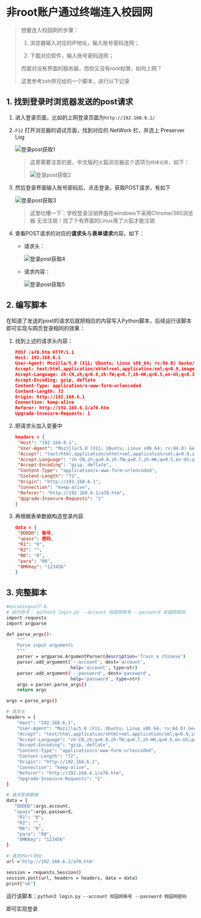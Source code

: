 # 非root账户通过终端连入校园网

> 想要连入校园网的步骤：
>
> 1. 浏览器输入对应的IP地址，输入账号密码连网；
>
> 2. 下载对应软件，输入账号密码连网；
>
> 而面对没有界面的服务器，而你又没有root权限，如何上网？
>
> 这里参考zxh师兄给的一个脚本，进行以下记录

## 1. 找到登录时浏览器发送的post请求

1. 进入登录页面，比如的上网登录页面为`http://192.168.6.1/`

2. `F12` 打开浏览器的调试页面，找到对应的 NetWork 栏，并选上 Preserver Log

   ![登录post获取1](https://xycnotes.oss-cn-hangzhou.aliyuncs.com/img/202206252034301.PNG)

   > 这里需要注意的是，中文版的火狐浏览器这个选项为`持续记录`，如下：
   >
   > ![登录post获取2](https://xycnotes.oss-cn-hangzhou.aliyuncs.com/img/202206252035703.PNG)

3. 然后登录界面输入账号密码后，点击登录，获取POST请求，有如下

   ![登录post获取3](https://xycnotes.oss-cn-hangzhou.aliyuncs.com/img/202206252035944.PNG)

   > 这里吐槽一下：学校登录注销界面在windows下采用Chrome/360浏览器 无法注销！找了个有界面的Linux用了火狐才能注销

4. 查看POST请求的对应的**请求头**与**表单请求**内容，如下：

   * 请求头：

     ![登录post获取4](https://xycnotes.oss-cn-hangzhou.aliyuncs.com/img/202206252035349.PNG)

   * 请求内容：

     ![登录post获取5](https://xycnotes.oss-cn-hangzhou.aliyuncs.com/img/202206252035322.PNG)

## 2. 编写脚本

在知道了发送的post的请求后就把相应的内容写入Python脚本，后续运行该脚本即可实现与网页登录相同的效果：

1. 找到上述的请求头内容：

   ```json
   POST /a70.htm HTTP/1.1
   Host: 192.168.6.1
   User-Agent: Mozilla/5.0 (X11; Ubuntu; Linux x86_64; rv:84.0) Gecko/20100101 Firefox/84.0
   Accept: text/html,application/xhtml+xml,application/xml;q=0.9,image/webp,*/*;q=0.8
   Accept-Language: zh-CN,zh;q=0.8,zh-TW;q=0.7,zh-HK;q=0.5,en-US;q=0.3,en;q=0.2
   Accept-Encoding: gzip, deflate
   Content-Type: application/x-www-form-urlencoded
   Content-Length: 72
   Origin: http://192.168.6.1
   Connection: keep-alive
   Referer: http://192.168.6.1/a70.htm
   Upgrade-Insecure-Requests: 1
   ```

2. 把请求头加入变量中

   ```json
   headers = {
   	"Host": "192.168.6.1", 
   	"User-Agent": "Mozilla/5.0 (X11; Ubuntu; Linux x86_64; rv:84.0) Gecko/20100101 Firefox/84.0", 
   	"Accept": "text/html,application/xhtml+xml,application/xml;q=0.9,image/webp,*/*;q=0.8", 
   	"Accept-Language": "zh-CN,zh;q=0.8,zh-TW;q=0.7,zh-HK;q=0.5,en-US;q=0.3,en;q=0.2", 
   	"Accept-Encoding": "gzip, deflate", 
   	"Content-Type": "application/x-www-form-urlencoded", 
   	"Content-Length": "72", 
   	"Origin": "http://192.168.6.1", 
   	"Connection": "keep-alive", 
   	"Referer": "http://192.168.6.1/a70.htm", 
   	"Upgrade-Insecure-Requests": "1"
   }
   ```

3. 再根据表单数据构造登录内容

   ```json
   data = {
   	"DDDDD": 账号,
   	"upass": 密码,
   	"R1": "0",
   	"R2": "",
   	"R6": "0",
   	"para": "00",
   	"0MKKey": "123456"
   }
   ```

## 3. 完整脚本

```bash
#encoding=utf-8、
# 运行命令： python3 login.py --account 校园网账号 --password 校园网密码
import requests
import argparse

def parse_args():
    """
    Parse input arguments
    """
    parser = argparse.ArgumentParser(description='Train a chinese')
    parser.add_argument('--account', dest='account',
                        help='account', type=str)
    parser.add_argument('--password', dest='password',
                        help='password', type=str)
    args = parser.parse_args()
    return args

args = parse_args()

# 请求头
headers = {
	"Host": "192.168.6.1", 
	"User-Agent": "Mozilla/5.0 (X11; Ubuntu; Linux x86_64; rv:84.0) Gecko/20100101 Firefox/84.0", 
	"Accept": "text/html,application/xhtml+xml,application/xml;q=0.9,image/webp,*/*;q=0.8", 
	"Accept-Language": "zh-CN,zh;q=0.8,zh-TW;q=0.7,zh-HK;q=0.5,en-US;q=0.3,en;q=0.2", 
	"Accept-Encoding": "gzip, deflate", 
	"Content-Type": "application/x-www-form-urlencoded", 
	"Content-Length": "72", 
	"Origin": "http://192.168.6.1", 
	"Connection": "keep-alive", 
	"Referer": "http://192.168.6.1/a70.htm", 
	"Upgrade-Insecure-Requests": "1"
}

# 请求表单数据
data = {
   "DDDDD":args.account,
   "upass":args.password,
	"R1": "0",
	"R2": "",
	"R6": "0",
	"para": "00",
	"0MKKey": "123456"
}

# 请求的url地址
url ='http://192.168.6.1/a70.htm'

session = requests.Session()
session.post(url, headers = headers, data = data)
print("ok")
```

运行该脚本：`python3 login.py --account 校园网账号 --password 校园网密码`

即可实现登录